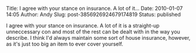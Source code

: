 Title: I agree with your stance on insurance. A lot of it...
Date: 2010-01-07 14:05
Author: Andy
Slug: post-3856926924679174819
Status: published

I agree with your stance on insurance. A lot of it is a straight-up unneccessary con and most of the rest can be dealt with in the way you describe. I think I'd always maintain some sort of house insurance, however, as it's just too big an item to ever cover yourself.
